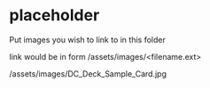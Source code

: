 # placeholder

Put images you wish to link to in this folder

link would be in form /assets/images/<filename.ext>


/assets/images/DC_Deck_Sample_Card.jpg
